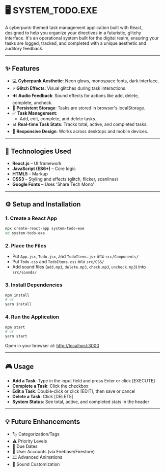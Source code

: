 # 🖥️ SYSTEM_TODO.EXE

A cyberpunk-themed task management application built with React, designed to help you organize your directives in a futuristic, glitchy interface. It's an operational system built for the digital realm, ensuring your tasks are logged, tracked, and completed with a unique aesthetic and auditory feedback.

---

## ✨ Features

- 💻 **Cyberpunk Aesthetic**: Neon glows, monospace fonts, dark interface.
- ⚡ **Glitch Effects**: Visual glitches during task interactions.
- 🔊 **Audio Feedback**: Sound effects for actions like add, delete, complete, uncheck.
- 💾 **Persistent Storage**: Tasks are stored in browser's localStorage.
- ✅ **Task Management**:
  - Add, edit, complete, and delete tasks.
- 📊 **Real-time Task Stats**: Tracks total, active, and completed tasks.
- 📱 **Responsive Design**: Works across desktops and mobile devices.

---

## 🚀 Technologies Used

- **React.js** – UI framework
- **JavaScript (ES6+)** – Core logic
- **HTML5** – Markup
- **CSS3** – Styling and effects (glitch, flicker, scanlines)
- **Google Fonts** – Uses 'Share Tech Mono'

---

## ⚙️ Setup and Installation

### 1. Create a React App

```bash
npx create-react-app system-todo-exe
cd system-todo-exe
```

### 2. Place the Files

- Put `App.jsx`, `Todo.jsx`, and `TodoItems.jsx` into `src/Components/`
- Put `Todo.css` and `TodoItems.css` into `src/CSS/`
- Add sound files (`add.mp3`, `delete.mp3`, `check.mp3`, `uncheck.mp3`) into `src/sounds/`

### 3. Install Dependencies

```bash
npm install
# or
yarn install
```

### 4. Run the Application

```bash
npm start
# or
yarn start
```

Open in your browser at: [http://localhost:3000](http://localhost:3000)

---

## 🎮 Usage

- **Add a Task**: Type in the input field and press Enter or click [EXECUTE]
- **Complete a Task**: Click the checkbox
- **Edit a Task**: Double-click or click [EDIT], then save or cancel
- **Delete a Task**: Click [DELETE]
- **System Status**: See total, active, and completed stats in the header

---

## 💡 Future Enhancements

- 🏷️ Categorization/Tags
- ⚠️ Priority Levels
- 📅 Due Dates
- 🔐 User Accounts (via Firebase/Firestore)
- 🎞️ Advanced Animations
- 🎵 Sound Customization
